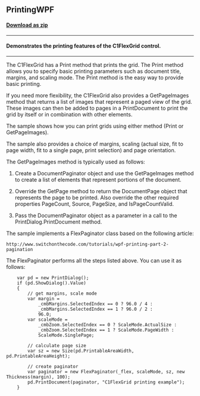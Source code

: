 ## PrintingWPF
#### [Download as zip](https://grapecity.github.io/DownGit/#/home?url=https://github.com/GrapeCity/ComponentOne-WPF-Samples/tree/master/NET_462/FlexGrid/VB/PrintingWPF)
____
#### Demonstrates the printing features of the C1FlexGrid control.
____
The C1FlexGrid has a Print method that prints the grid. The Print method allows
you to specify basic printing parameters such as document title, margins, and
scaling mode. The Print method is the easy way to provide basic printing.

If you need more flexibility, the C1FlexGrid also provides a GetPageImages 
method that returns a list of images that represent a paged view of the grid.
These images can then be added to pages in a PrintDocument to print the grid 
by itself or in combination with other elements.

The sample shows how you can print grids using either method (Print or 
GetPageImages).

The sample also provides a choice of margins, scaling (actual size, fit 
to page width, fit to a single page, print selection) and page orientation.

The GetPageImages method is typically used as follows:

1) Create a DocumentPaginator object and use the GetPageImages method to 
   create a list of elements that represent portions of the document.

2) Override the GetPage method to return the DocumentPage object that
   represents the page to be printed. Also override the other required
   properties PageCount, Source, PageSize, and IsPageCountValid.

3) Pass the DocumentPaginator object as a parameter in a call to the
   PrintDialog.PrintDocument method.

The sample implements a FlexPaginator class based on the following article:

	http://www.switchonthecode.com/tutorials/wpf-printing-part-2-pagination

The FlexPaginator performs all the steps listed above. You can use it
as follows:

```
    var pd = new PrintDialog();
    if (pd.ShowDialog().Value)
    {
        // get margins, scale mode
        var margin =
            _cmbMargins.SelectedIndex == 0 ? 96.0 / 4 :
            _cmbMargins.SelectedIndex == 1 ? 96.0 / 2 :
            96.0;
        var scaleMode =
            _cmbZoom.SelectedIndex == 0 ? ScaleMode.ActualSize :
            _cmbZoom.SelectedIndex == 1 ? ScaleMode.PageWidth :
            ScaleMode.SinglePage;

        // calculate page size
        var sz = new Size(pd.PrintableAreaWidth, pd.PrintableAreaHeight);

        // create paginator
        var paginator = new FlexPaginator(_flex, scaleMode, sz, new Thickness(margin), 100);
        pd.PrintDocument(paginator, "C1FlexGrid printing example");
    }
```